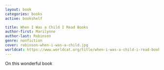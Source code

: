 ```yaml
---
layout: book
categories: books
active: bookshelf

title: When I Was a Child I Read Books
author-first: Marilynne
author-last: Robinson
genre: nonfiction
cover: robinson-when-i-was-a-child.jpg
worldcat: https://www.worldcat.org/title/when-i-was-a-child-i-read-books/oclc/740628822
---
```


On this wonderful book